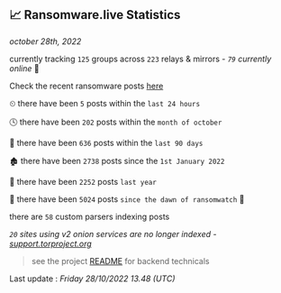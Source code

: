 
## 📈 Ransomware.live Statistics
_october 28th, 2022_

currently tracking `125` groups across `223` relays & mirrors - _`79` currently online_ 📡

Check the recent ransomware posts [here](https://www.ransomware.live/#/recentposts)


⏲ there have been `5` posts within the `last 24 hours`

🕓 there have been `202` posts within the `month of october`

📅 there have been `636` posts within the `last 90 days`

🏚 there have been `2738` posts since the `1st January 2022`

🚀 there have been `2252` posts `last year`

🦕 there have been `5024` posts `since the dawn of ransomwatch` 🐣

there are `58` custom parsers indexing posts

_`20` sites using v2 onion services are no longer indexed - [support.torproject.org](https://support.torproject.org/onionservices/v2-deprecation/)_

> see the project [README](https://github.com/jmousqueton/ransomwatch#readme) for backend technicals



Last update : _Friday 28/10/2022 13.48 (UTC)_

